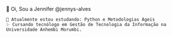   👋   Oi, Sou a Jennifer @jennys-alves
    
    🌱 Atualmente estou estudando: Python e Metodologias Ágeis
    ✨ Cursando tecnólogo em Gestão de Tecnologia da Informação na Universidade Anhembi Morumbi.

